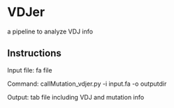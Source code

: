 # VDJer
a pipeline to analyze VDJ info
## Instructions
Input file: fa file

Command: callMutation_vdjer.py -i input.fa -o outputdir

Output: tab file including VDJ and mutation info

